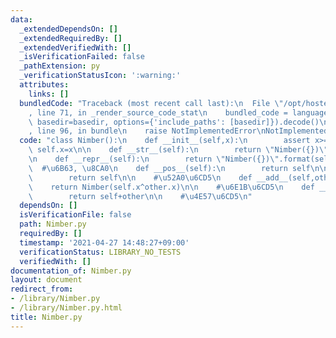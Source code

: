 ```yaml
---
data:
  _extendedDependsOn: []
  _extendedRequiredBy: []
  _extendedVerifiedWith: []
  _isVerificationFailed: false
  _pathExtension: py
  _verificationStatusIcon: ':warning:'
  attributes:
    links: []
  bundledCode: "Traceback (most recent call last):\n  File \"/opt/hostedtoolcache/Python/3.10.7/x64/lib/python3.10/site-packages/onlinejudge_verify/documentation/build.py\"\
    , line 71, in _render_source_code_stat\n    bundled_code = language.bundle(stat.path,\
    \ basedir=basedir, options={'include_paths': [basedir]}).decode()\n  File \"/opt/hostedtoolcache/Python/3.10.7/x64/lib/python3.10/site-packages/onlinejudge_verify/languages/python.py\"\
    , line 96, in bundle\n    raise NotImplementedError\nNotImplementedError\n"
  code: "class Nimber():\n    def __init__(self,x):\n        assert x>=0\n       \
    \ self.x=x\n\n    def __str__(self):\n        return \"Nimber({})\".format(self.x)\n\
    \n    def __repr__(self):\n        return \"Nimber({})\".format(self.x)\n\n  \
    \  #\u6B63, \u8CA0\n    def __pos__(self):\n        return self\n\n    def __neg__(self):\n\
    \        return self\n\n    #\u52A0\u6CD5\n    def __add__(self,other):\n    \
    \    return Nimber(self.x^other.x)\n\n    #\u6E1B\u6CD5\n    def __sub__(self,other):\n\
    \        return self+other\n\n    #\u4E57\u6CD5\n"
  dependsOn: []
  isVerificationFile: false
  path: Nimber.py
  requiredBy: []
  timestamp: '2021-04-27 14:48:27+09:00'
  verificationStatus: LIBRARY_NO_TESTS
  verifiedWith: []
documentation_of: Nimber.py
layout: document
redirect_from:
- /library/Nimber.py
- /library/Nimber.py.html
title: Nimber.py
---
```

